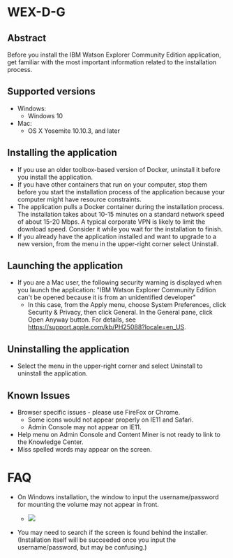 # WEX-D-G

## Abstract
Before you install the IBM Watson Explorer Community Edition application, get familiar with the most important information related to the installation process.

## Supported versions
 - Windows:
   - Windows 10
 - Mac:
   - OS X Yosemite 10.10.3, and later

## Installing the application
- If you use an older toolbox-based version of Docker, uninstall it before you install the application.
- If you have other containers that run on your computer, stop them before you start the installation process of the application because your computer might have resource constraints.
- The application pulls a Docker container during the installation process. The installation takes about 10-15 minutes on a standard network speed of about 15-20 Mbps. A typical corporate VPN is likely to limit the download speed. Consider it while you wait for the installation to finish.
- If you already have the application installed and want to upgrade to a new version, from the menu in the upper-right corner select Uninstall.

## Launching the application
- If you are a Mac user, the following security warning is displayed when you launch the application: "IBM Watson Explorer Community Edition can't be opened because it is from an unidentified developer"
  - In this case, from the Apply menu, choose System Preferences, click Security & Privacy, then click General. In the General pane, click Open Anyway button. For details, see https://support.apple.com/kb/PH25088?locale=en_US.

## Uninstalling the application
 - Select the menu in the upper-right corner and select Uninstall to uninstall the application.

## Known Issues
 - Browser specific issues - please use FireFox or Chrome. 
   - Some icons would not appear properly on IE11 and Safari.
   - Admin Console may not appear on IE11.
 - Help menu on Admin Console and Content Miner is not ready to link to the Knowledge Center.
 - Miss spelled words may appear on the screen.

# FAQ
 - On Windows installation, the window to input the username/password for mounting the volume may not appear in front. 
 
   - ![](https://github.com/ibm-wex/WEX-D-G/blob/master/images/docker_msg_windows.png)
 
 - You may need to search if the screen is found behind the installer.  (Installation itself will be succeeded once you input the username/password, but may be confusing.)

